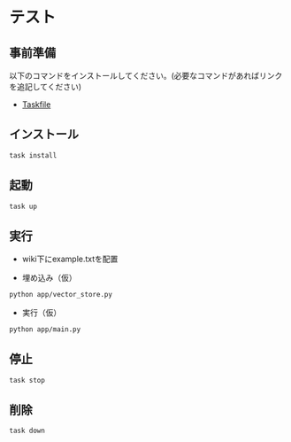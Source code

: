 # テスト

## 事前準備
以下のコマンドをインストールしてください。(必要なコマンドがあればリンクを追記してください)
- [Taskfile](https://taskfile.dev/ja-JP/installation/)

## インストール

```bash
task install
```

## 起動

```bash
task up
```

## 実行

- wiki下にexample.txtを配置

- 埋め込み（仮）

```bash
python app/vector_store.py
```

- 実行（仮）

```bash
python app/main.py
```

## 停止
```bash
task stop
```

## 削除
```bash
task down
```
